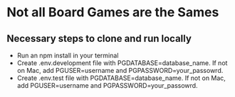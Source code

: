 # Not all Board Games are the Sames

## Necessary steps to clone and run locally 

- Run an npm install in your terminal
- Create .env.development file with PGDATABASE=database_name. If not on Mac, add PGUSER=username and PGPASSWORD=your_passowrd.
- Create .env.test file with PGDATABASE=database_name. If not on Mac, add PGUSER=username and PGPASSWORD=your_passowrd.

